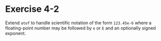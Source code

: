 # Exercise 4-2

Extend `atof` to handle scientific notation of the form `123.45e-6` where a floating-point number may be followed by `e` or `E` and an optionally signed exponent.
